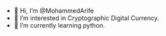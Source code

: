 - 👋 Hi, I’m @MohammedArife
- 👀 I’m interested in Cryptographic Digital Currency.
- 🌱 I’m currently learning python.

<!---
MohammedArife/MohammedArife is a ✨ special ✨ repository because its `README.md` (this file) appears on your GitHub profile.
You can click the Preview link to take a look at your changes.
--->
